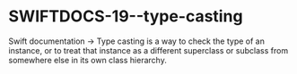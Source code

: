 # SWIFTDOCS-19--type-casting
Swift documentation → Type casting is a way to check the type of an instance, or to treat that instance as a different superclass or subclass from somewhere else in its own class hierarchy.
